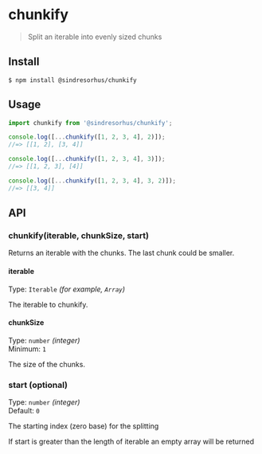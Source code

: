 # chunkify

> Split an iterable into evenly sized chunks

## Install

```
$ npm install @sindresorhus/chunkify
```

## Usage

```js
import chunkify from '@sindresorhus/chunkify';

console.log([...chunkify([1, 2, 3, 4], 2)]);
//=> [[1, 2], [3, 4]]

console.log([...chunkify([1, 2, 3, 4], 3)]);
//=> [[1, 2, 3], [4]]

console.log([...chunkify([1, 2, 3, 4], 3, 2)]);
//=> [[3, 4]]
```

## API

### chunkify(iterable, chunkSize, start)

Returns an iterable with the chunks. The last chunk could be smaller.

#### iterable

Type: `Iterable` *(for example, `Array`)*

The iterable to chunkify.

#### chunkSize

Type: `number` *(integer)*\
Minimum: `1`

The size of the chunks.

### start (optional)

 Type: `number` *(integer)*\
 Default: `0`

 The starting index (zero base) for the splitting

 If start is greater than the length of iterable an empty array will be returned
